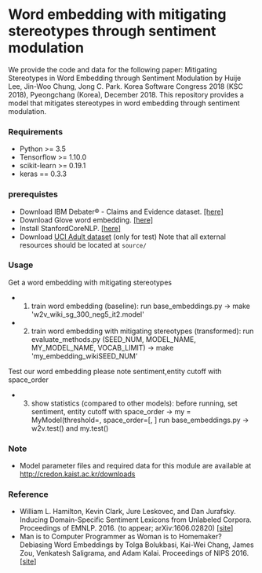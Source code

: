 Word embedding with mitigating stereotypes through sentiment modulation
================================================
We provide the code and data for the following paper: Mitigating Stereotypes in Word Embedding through Sentiment Modulation by Huije Lee, Jin-Woo Chung, Jong C. Park. Korea Software Congress 2018 (KSC 2018), Pyeongchang (Korea), December 2018. This repository provides a model that mitigates stereotypes in word embedding through sentiment modulation. 

### Requirements
- Python >= 3.5
- Tensorflow >= 1.10.0
- scikit-learn >=	0.19.1
- keras == 0.3.3

### prerequistes
* Download IBM Debater® - Claims and Evidence dataset. [[here]](https://www.research.ibm.com/haifa/dept/vst/debating_data.shtml)
* Download Glove word embedding. [[here]](https://nlp.stanford.edu/projects/glove/)
* Install StanfordCoreNLP. [[here]](https://stanfordnlp.github.io/CoreNLP/index.html)
* Download [UCI Adult dataset](https://archive.ics.uci.edu/ml/datasets/Adult) (only for test) 
Note that all external resources should be located at ```source/```

### Usage
Get a word embedding with mitigating stereotypes
- 1. train word embedding (baseline):
  run base_embeddings.py -> make 'w2v_wiki_sg_300_neg5_it2.model'
- 2. train word embedding with mitigating stereotypes (transformed):
  run evaluate_methods.py (SEED_NUM, MODEL_NAME, MY_MODEL_NAME, VOCAB_LIMIT) -> make 'my_embedding_wikiSEED_NUM'
  
Test our word embedding
  please note sentiment,entity cutoff with space_order
- 3. show statistics (compared to other models):
  before running, set sentiment, entity cutoff with space_order ->
    my = MyModel(threshold=<entity cutoff>, space_order=[<sent order>, <entity order>]
  run base_embeddings.py -> w2v.test() and my.test()

### Note
- Model parameter files and required data for this module are available at http://credon.kaist.ac.kr/downloads

### Reference
* William L. Hamilton, Kevin Clark, Jure Leskovec, and Dan Jurafsky. Inducing Domain-Specific Sentiment Lexicons from Unlabeled Corpora. Proceedings of EMNLP. 2016. (to appear; arXiv:1606.02820) [[site](https://github.com/williamleif/socialsent)]
* Man is to Computer Programmer as Woman is to Homemaker? Debiasing Word Embeddings by Tolga Bolukbasi, Kai-Wei Chang, James Zou, Venkatesh Saligrama, and Adam Kalai. Proceedings of NIPS 2016. [[site](https://github.com/tolga-b/debiaswe)]

